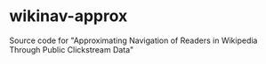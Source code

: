 # wikinav-approx
Source code for "Approximating Navigation of Readers in Wikipedia Through Public Clickstream Data"
